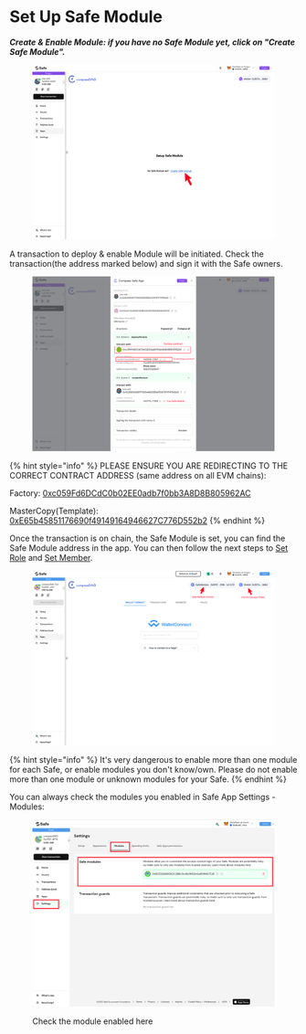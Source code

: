 # Set Up Safe Module

_**Create & Enable Module: if you have no Safe Module yet, click on "Create Safe Module".**_

<figure><img src="../../.gitbook/assets/image (3).png" alt=""><figcaption></figcaption></figure>

A transaction to deploy & enable Module will be initiated. Check the transaction(the address marked below) and sign it with the Safe owners.&#x20;

<figure><img src="../../.gitbook/assets/image (4) (1).png" alt=""><figcaption></figcaption></figure>

{% hint style="info" %}
PLEASE ENSURE YOU ARE REDIRECTING TO THE CORRECT CONTRACT ADDRESS (same address on all EVM chains):

Factory: [0xc059Fd6DCdC0b02EE0adb7f0bb3A8D8B805962AC](https://etherscan.io/address/0xc059fd6dcdc0b02ee0adb7f0bb3a8d8b805962ac)

MasterCopy(Template):  [0xE65b45851176690f49149164946627C776D552b2](https://etherscan.io/address/0xe65b45851176690f49149164946627c776d552b2)
{% endhint %}

Once the transaction is on chain, the Safe Module is set, you can find the Safe Module address in the app. You can then follow the next steps to [Set Role](set-role.md) and [Set Member](set-member.md).

<figure><img src="../../.gitbook/assets/image (12).png" alt=""><figcaption></figcaption></figure>

{% hint style="info" %}
It's very dangerous to enable more than one module for each Safe, or enable modules you don't know/own. Please do not enable more than one module or unknown modules for your Safe.
{% endhint %}

You can always check the modules you enabled in Safe App Settings - Modules:

<figure><img src="../../.gitbook/assets/image (1) (3).png" alt=""><figcaption><p>Check the module enabled here</p></figcaption></figure>
